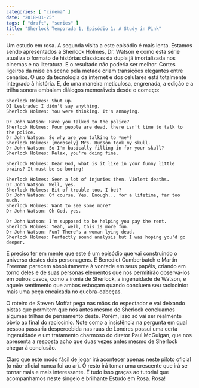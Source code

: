 ```yaml
---
categories: [ "cinema" ]
date: "2018-01-25"
tags: [ "draft", "series" ]
title: "Sherlock Temporada 1, Episódio 1: A Study in Pink"
---
```

Um estudo em rosa. A segunda visita a este episódio é mais
lenta. Estamos sendo apresentados a Sherlock Holmes, Dr. Watson e como
esta série atualiza o formato de histórias clássicas da dupla já
imortalizada nos cinemas e na literatura. E o resultado não poderia ser
melhor. Cortes ligeiros da mise en scene pela metade criam transições
elegantes entre cenários. O uso da tecnologia da internet e dos celulares
está totalmente integrado à história. E, de uma maneira meticulosa,
engrenada, a edição e a trilha sonora embalam diálogos memoráveis
desde o começo:

    Sherlock Holmes: Shut up.
    DI Lestrade: I didn't say anything.
    Sherlock Holmes: You were thinking. It's annoying.
    
    Dr John Watson: Have you talked to the police?
    Sherlock Holmes: Four people are dead, there isn't time to talk to
    the police.
    Dr John Watson: So why are you talking to *me*?
    Sherlock Holmes: [morosely] Mrs. Hudson took my skull.
    Dr John Watson: So I'm basically filling in for your skull?
    Sherlock Holmes: Relax, you're doing fine.
    
    Sherlock Holmes: Dear God, what is it like in your funny little
    brains? It must be so boring!
    
    Sherlock Holmes: Seen a lot of injuries then. Violent deaths.
    Dr John Watson: Well, yes.
    Sherlock Holmes: Bit of trouble too, I bet?
    Dr John Watson: Of course. Yes. Enough... for a lifetime, far too
    much.
    Sherlock Holmes: Want to see some more?
    Dr John Watson: Oh God, yes.
    
    Dr John Watson: I'm supposed to be helping you pay the rent.
    Sherlock Holmes: Yeah, well, this is more fun.
    Dr John Watson: Fun? There's a woman lying dead.
    Sherlock Holmes: Perfectly sound analysis but I was hoping you'd go
    deeper.

É preciso ter em mente que este é um episódio que vai construindo
o universo destes dois personagens. E Benedict Cumberbatch e Martin
Freeman parecem absolutamente à vontade em seus papéis, criando em
torno deles e de suas personas elementos que nos permitirão observá-los
em outros casos, como a ironia de Sherlock, a ingenuidade de Watson,
e aquele sentimento que ambos esboçam quando concluem seu raciocínio:
mais uma peça encaixada no quebra-cabeças.

O roteiro de Steven Moffat pega nas mãos do espectador e vai deixando
pistas que permitem que nós antes mesmo de Sherlock concluamos algumas
trilhas de pensamento deste. Porém, isso só vai ser realmente óbvio
ao final do raciocínio. Note como a insistência na pergunta em qual
pessoa passaria despercebida nas ruas de Londres possui uma certa
ingenuidade e um tratamento charmoso do diretor Paul McGuigan, que nos
apresenta a resposta acho que duas vezes antes mesmo de Sherlock chegar
à conclusão.

Claro que este modo fácil de jogar irá acontecer apenas neste piloto
oficial (o não-oficial nunca foi ao ar). O resto irá tomar uma crescente
que irá se tornar mais e mais interessante. E tudo isso graças ao
tutorial que acompanhamos neste singelo e brilhante Estudo em Rosa. Rosa!
